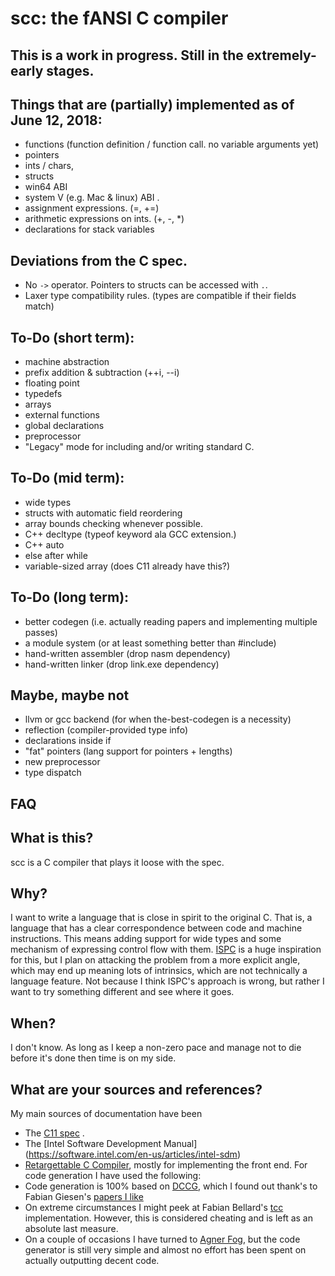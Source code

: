 scc: the fANSI C compiler
=========================


This is a work in progress. Still in the extremely-early stages.
----------------------------------------------------------------


Things that are (partially) implemented as of June 12, 2018:
------------------------------------------------------------

- functions (function definition / function call. no variable arguments yet)
- pointers
- ints / chars,
- structs
- win64 ABI
- system V (e.g. Mac & linux) ABI .
- assignment expressions. (=, +=)
- arithmetic expressions on ints. (+, -, *)
- declarations for stack variables

Deviations from the C spec.
---------------------------
- No `->` operator. Pointers to structs can be accessed with `.`.
- Laxer type compatibility rules. (types are compatible if their fields match)

To-Do (short term):
-------------------
- machine abstraction
- prefix addition & subtraction (++i, --i)
- floating point
- typedefs
- arrays
- external functions
- global declarations
- preprocessor
- "Legacy" mode for including and/or writing standard C.

To-Do (mid term):
------------------
- wide types
- structs with automatic field reordering
- array bounds checking whenever possible.
- C++ decltype (typeof keyword ala GCC extension.)
- C++ auto
- else after while
- variable-sized array (does C11 already have this?)

To-Do (long term):
------------------
- better codegen (i.e. actually reading papers and implementing multiple passes)
- a module system (or at least something better than #include)
- hand-written assembler (drop nasm dependency)
- hand-written linker (drop link.exe dependency)

Maybe, maybe not
----------------
- llvm or gcc backend (for when the-best-codegen is a necessity)
- reflection (compiler-provided type info)
- declarations inside if
- "fat" pointers (lang support for pointers + lengths)
- new preprocessor
- type dispatch

FAQ
---

What is this?
-------------

scc is a C compiler that plays it loose with the spec.


Why?
----

I want to write a language that is close in spirit to the original C. That is,
a language that has a clear correspondence between code and machine
instructions. This means adding support for wide types and some mechanism of
expressing control flow with them. [ISPC](https://ispc.github.io/) is a huge
inspiration for this, but I plan on attacking the problem from a more explicit
angle, which may end up meaning lots of intrinsics, which are not technically a
language feature. Not because I think ISPC's approach is wrong, but rather I
want to try something different and see where it goes.

When?
-----

I don't know. As long as I keep a non-zero pace and manage not to die before
it's done then time is on my side.


What are your sources and references?
-------------------------------------

My main sources of documentation have been

- The [C11 spec](https://port70.net/~nsz/c/c11/n1570.pdf) .
- The [Intel  Software Development Manual] (https://software.intel.com/en-us/articles/intel-sdm)
- [Retargettable C Compiler](https://www.pearson.com/us/higher-education/program/Hanson-Retargetable-C-Compiler-A-Design-and-Implementation/PGM166351.html), mostly for implementing the front end. For code generation I have used the following:
- Code generation is 100% based on [DCCG](https://www.cs.indiana.edu/~dyb/pubs/ddcg.pdf), which I found out thank's to Fabian Giesen's [papers I like](https://fgiesen.wordpress.com/2017/08/12/papers-i-like-part-1/)
- On extreme circumstances I might peek at Fabian  Bellard's [tcc](https://bellard.org/tcc/tcc-doc.html) implementation. However, this is considered cheating and is left as an absolute last measure.
- On a couple of occasions I have turned to [Agner Fog](http://www.agner.org/optimize/), but the code generator is still very simple and almost no effort has been spent on actually outputting decent code.

